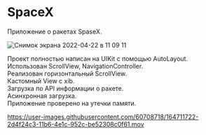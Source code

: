 # SpaceX
Приложение о ракетах SpaseX. <br>

![Снимок экрана 2022-04-22 в 11 09 11](https://user-images.githubusercontent.com/60708718/164646232-dcba294b-a291-4e3b-a864-1a66f4a1771d.png)

Проект полностью написан на UIKit c помощью AutoLayout. <br>
Использован ScrollView, NavigationController. <br>
Реализован горизонтальный ScrollView. <br>
Кастомный View с xib. <br>
Загрузка по API информации о ракете. <br>
Асинхронная загрузка. <br>
Приложение проверено на утечки памяти.<br>

https://user-images.githubusercontent.com/60708718/164711722-2d4f24c3-11b6-4e1c-952c-be52308c0f61.mov

